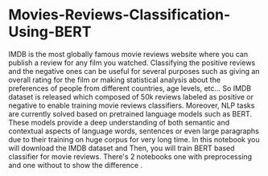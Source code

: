 # Movies-Reviews-Classification-Using-BERT
IMDB is the most globally famous movie reviews website where you can publish a review for
any film you watched. Classifying the positive reviews and the negative ones can be useful for
several purposes such as giving an overall rating for the film or making statistical analysis about
the preferences of people from different countries, age levels, etc... So IMDB dataset is released
which composed of 50k reviews labeled as positive or negative to enable training movie reviews
classifiers. Moreover, NLP tasks are currently solved based on pretrained language models such
as BERT. These models provide a deep understanding of both semantic and contextual aspects
of language words, sentences or even large paragraphs due to their training on huge corpus for
very long time. In this notebook you will download the IMDB dataset and  Then, you will train BERT based classifier for movie reviews.
There's 2 notebooks one with preprocessing and one without to show the difference .
